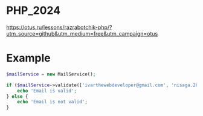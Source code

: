 # PHP_2024

https://otus.ru/lessons/razrabotchik-php/?utm_source=github&utm_medium=free&utm_campaign=otus

# Example

```php
$mailService = new MailService();

if ($mailService->validate(['ivarthewebdeveloper@gmail.com', 'nisaga.2002.11.04@gmail.com'])) {
    echo 'Email is valid';
} else {
    echo 'Email is not valid';
}
```